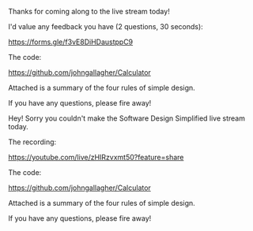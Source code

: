 Thanks for coming along to the live stream today!

I'd value any feedback you have (2 questions, 30 seconds):

https://forms.gle/f3vE8DiHDaustppC9

The code:

https://github.com/johngallagher/Calculator

Attached is a summary of the four rules of simple design.

If you have any questions, please fire away!


Hey! Sorry you couldn't make the Software Design Simplified live stream today.

The recording:

https://youtube.com/live/zHIRzvxmt50?feature=share

The code:

https://github.com/johngallagher/Calculator

Attached is a summary of the four rules of simple design.

If you have any questions, please fire away!